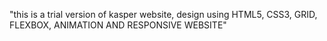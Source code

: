 "this is a trial version of kasper website, design using HTML5, CSS3, GRID, FLEXBOX, ANIMATION AND RESPONSIVE WEBSITE" 
